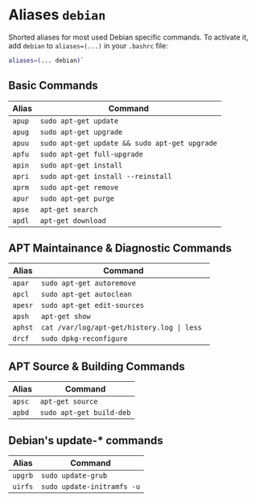 # Aliases `debian`

Shorted aliases for most used Debian specific commands.
To activate it, add `debian` to `aliases=(...)` in your `.bashrc` file:

```bash
aliases=(... debian)`
```

## Basic Commands

| Alias  | Command                               |
| ------ | ------------------------------------- |
| `apup` | `sudo apt-get update`                     |
| `apug` | `sudo apt-get upgrade`                    |
| `apuu` | `sudo apt-get update && sudo apt-get upgrade` |
| `apfu` | `sudo apt-get full-upgrade`               |
| `apin` | `sudo apt-get install`                    |
| `apri` | `sudo apt-get install --reinstall `       |
| `aprm` | `sudo apt-get remove`                     |
| `apur` | `sudo apt-get purge`                      |
| `apse` | `apt-get search`                          |
| `apdl` | `apt-get download`                    |

## APT Maintainance & Diagnostic Commands

| Alias   | Command                                                |
| ------- | ------------------------------------------------------ |
| `apar`  | `sudo apt-get autoremove`                                  |
| `apcl`  | `sudo apt-get autoclean`                               |
| `apesr` | `sudo apt-get edit-sources`                                |
| `apsh`  | `apt-get show`                                             |
| `aphst` | <code>cat /var/log/apt-get/history.log &#124; less </code> |
| `drcf`  | `sudo dpkg-reconfigure`                                |

## APT Source & Building Commands

| Alias  | Command              |
| ------ | -------------------- |
| `apsc` | `apt-get source`     |
| `apbd` | `sudo apt-get build-deb` |

## Debian's update-\* commands

| Alias   | Command                    |
| ------- | -------------------------- |
| `upgrb` | `sudo update-grub`         |
| `uirfs` | `sudo update-initramfs -u` |
